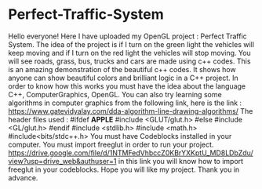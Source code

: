 # Perfect-Traffic-System
Hello everyone! Here I have uploaded my OpenGL project : Perfect Traffic System. The idea of the project is if I turn on the green light the vehicles will keep moving and if I turn on the red light the vehicles will stop moving.
You will see roads, grass, bus, trucks and cars are made using c++ codes.
This is an amazing demonstration of the beautiful c++ codes.
It shows how anyone can show beautiful colors and brilliant logic in a C++ project.
In order to know how this works you must have the idea about the language C++, ComputerGraphics, OpenGL. 
You can also try learning some algorithms in computer graphics from the following link, here is the link : https://www.gatevidyalay.com/dda-algorithm-line-drawing-algorithms/
The header files used :
#ifdef __APPLE__
#include <GLUT/glut.h>
#else
#include <GL/glut.h>
#endif
#include <stdlib.h>
#include <math.h>
#include<bits/stdc++.h>
You must have Codeblocks installed in your computer.
You must import freeglut in order to run your project.
https://drive.google.com/file/d/1NTMFedVhbccZ0KBrYXKptU_MD8LDbZdu/view?usp=drive_web&authuser=1 in this link you will know how to import freeglut in your codeblocks. Hope you will like my project.
Thank you in advance.
